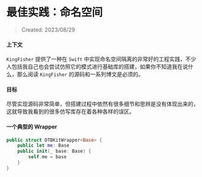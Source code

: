 # 最佳实践：命名空间

> Created: 2023/08/29



#### 上下文

``KingFisher`` 提供了一种在 ``Swift`` 中实现命名空间隔离的非常好的工程实践，不少人包括我自己也会尝试仿照它的模式进行基础库的搭建，如果你不知道我在说什么，那么阅读 ``KingFisher`` 的源码和一系列博文是必须的。



#### 目标

尽管实现源码非常简单，但搭建过程中依然有很多细节和思辨是没有体现出来的，这就导致我看到的很多仿写库存在着各种各样的误区。



#### 一个典型的 Wrapper

```swift
public struct DTBKitWrapper<Base> {
    public let me: Base
    public init(_ base: Base) {
        self.me = base
    }
}
```

